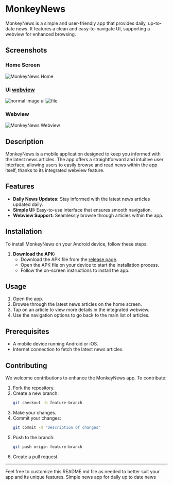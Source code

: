 # MonkeyNews

MonkeyNews is a simple and user-friendly app that provides daily, up-to-date news. It features a clean and easy-to-navigate UI, supporting a webview for enhanced browsing.

## Screenshots

### Home Screen
![MonkeyNews Home](https://drive.google.com/file/d/1V6PRqg_UP9f5Z3GB6LG5QYa22tWMIYiQ/view?usp=drive_link)

### Ui [webview](https://github.com/piyushchauhan600/Monkey_News/assets/170570912/10b192e7-ba4b-4015-955c-1fa5374dbb1f)
![normal image ui](https://github.com/piyushchauhan600/Monkey_News/assets/170570912/b914b53f-c793-4c75-8b2b-bdfef69380f8)
![file](https://github.com/piyushchauhan600/Monkey_News/assets/170570912/cea5f792-7d15-40f1-91c9-f8f247558b2a)



### Webview
![MonkeyNews Webview](https://drive.google.com/file/d/1SGsd1idfHtLClAsjH8f-IFGeYDeBKl49/view?usp=drive_link)

## Description

MonkeyNews is a mobile application designed to keep you informed with the latest news articles. The app offers a straightforward and intuitive user interface, allowing users to easily browse and read news within the app itself, thanks to its integrated webview feature.

## Features

- **Daily News Updates:** Stay informed with the latest news articles updated daily.
- **Simple UI:** Easy-to-use interface that ensures smooth navigation.
- **Webview Support:** Seamlessly browse through articles within the app.

## Installation

To install MonkeyNews on your Android device, follow these steps:

1. **Download the APK:**
    - Download the APK file from the [release page](https://github.com/piyushchauhan600/Monkey_News/releases/tag/v1.0.0).
    - Open the APK file on your device to start the installation process.
    - Follow the on-screen instructions to install the app.


## Usage

1. Open the app.
2. Browse through the latest news articles on the home screen.
3. Tap on an article to view more details in the integrated webview.
4. Use the navigation options to go back to the main list of articles.

## Prerequisites

- A mobile device running Android or iOS.
- Internet connection to fetch the latest news articles.

## Contributing

We welcome contributions to enhance the MonkeyNews app. To contribute:

1. Fork the repository.
2. Create a new branch:
    ```bash
    git checkout -b feature-branch
    ```
3. Make your changes.
4. Commit your changes:
    ```bash
    git commit -m "Description of changes"
    ```
5. Push to the branch:
    ```bash
    git push origin feature-branch
    ```
6. Create a pull request.

---

Feel free to customize this README.md file as needed to better suit your app and its unique features.
Simple news app for daily up to date news
